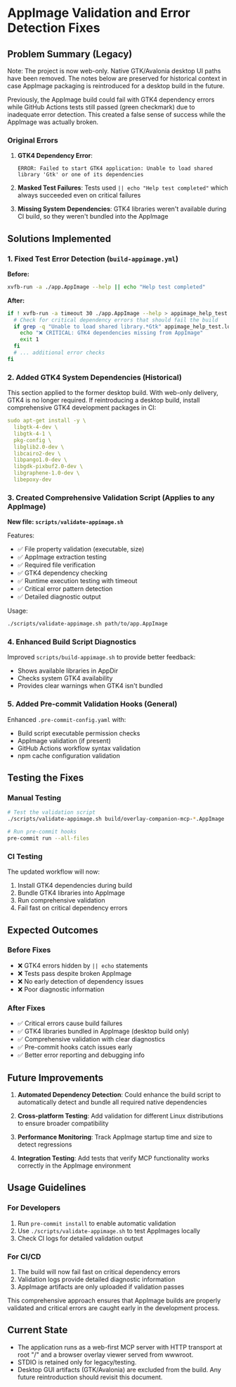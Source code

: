 # AppImage Validation and Error Detection Fixes

## Problem Summary (Legacy)

Note: The project is now web-only. Native GTK/Avalonia desktop UI paths have been removed. The notes below are preserved for historical context in case AppImage packaging is reintroduced for a desktop build in the future.

Previously, the AppImage build could fail with GTK4 dependency errors while GitHub Actions tests still passed (green checkmark) due to inadequate error detection. This created a false sense of success while the AppImage was actually broken.

### Original Errors

1. **GTK4 Dependency Error**: 
   ```
   ERROR: Failed to start GTK4 application: Unable to load shared library 'Gtk' or one of its dependencies
   ```

2. **Masked Test Failures**: Tests used `|| echo "Help test completed"` which always succeeded even on critical failures

3. **Missing System Dependencies**: GTK4 libraries weren't available during CI build, so they weren't bundled into the AppImage

## Solutions Implemented

### 1. Fixed Test Error Detection (`build-appimage.yml`)

**Before:**
```bash
xvfb-run -a ./app.AppImage --help || echo "Help test completed"
```

**After:**
```bash
if ! xvfb-run -a timeout 30 ./app.AppImage --help > appimage_help_test.log 2>&1; then
  # Check for critical dependency errors that should fail the build
  if grep -q "Unable to load shared library.*Gtk" appimage_help_test.log; then
    echo "❌ CRITICAL: GTK4 dependencies missing from AppImage"
    exit 1
  fi
  # ... additional error checks
fi
```

### 2. Added GTK4 System Dependencies (Historical)

This section applied to the former desktop build. With web-only delivery, GTK4 is no longer required. If reintroducing a desktop build, install comprehensive GTK4 development packages in CI:
```yaml
sudo apt-get install -y \
  libgtk-4-dev \
  libgtk-4-1 \
  pkg-config \
  libglib2.0-dev \
  libcairo2-dev \
  libpango1.0-dev \
  libgdk-pixbuf2.0-dev \
  libgraphene-1.0-dev \
  libepoxy-dev
```

### 3. Created Comprehensive Validation Script (Applies to any AppImage)

**New file: `scripts/validate-appimage.sh`**

Features:
- ✅ File property validation (executable, size)
- ✅ AppImage extraction testing
- ✅ Required file verification
- ✅ GTK4 dependency checking
- ✅ Runtime execution testing with timeout
- ✅ Critical error pattern detection
- ✅ Detailed diagnostic output

Usage:
```bash
./scripts/validate-appimage.sh path/to/app.AppImage
```

### 4. Enhanced Build Script Diagnostics

Improved `scripts/build-appimage.sh` to provide better feedback:
- Shows available libraries in AppDir
- Checks system GTK4 availability
- Provides clear warnings when GTK4 isn't bundled

### 5. Added Pre-commit Validation Hooks (General)

Enhanced `.pre-commit-config.yaml` with:
- Build script executable permission checks
- AppImage validation (if present)
- GitHub Actions workflow syntax validation
- npm cache configuration validation

## Testing the Fixes

### Manual Testing
```bash
# Test the validation script
./scripts/validate-appimage.sh build/overlay-companion-mcp-*.AppImage

# Run pre-commit hooks
pre-commit run --all-files
```

### CI Testing
The updated workflow will now:
1. Install GTK4 dependencies during build
2. Bundle GTK4 libraries into AppImage
3. Run comprehensive validation
4. Fail fast on critical dependency errors

## Expected Outcomes

### Before Fixes
- ❌ GTK4 errors hidden by `|| echo` statements
- ❌ Tests pass despite broken AppImage
- ❌ No early detection of dependency issues
- ❌ Poor diagnostic information

### After Fixes
- ✅ Critical errors cause build failures
- ✅ GTK4 libraries bundled in AppImage (desktop build only)
- ✅ Comprehensive validation with clear diagnostics
- ✅ Pre-commit hooks catch issues early
- ✅ Better error reporting and debugging info

## Future Improvements

1. **Automated Dependency Detection**: Could enhance the build script to automatically detect and bundle all required native dependencies

2. **Cross-platform Testing**: Add validation for different Linux distributions to ensure broader compatibility

3. **Performance Monitoring**: Track AppImage startup time and size to detect regressions

4. **Integration Testing**: Add tests that verify MCP functionality works correctly in the AppImage environment

## Usage Guidelines

### For Developers
1. Run `pre-commit install` to enable automatic validation
2. Use `./scripts/validate-appimage.sh` to test AppImages locally
3. Check CI logs for detailed validation output

### For CI/CD
1. The build will now fail fast on critical dependency errors
2. Validation logs provide detailed diagnostic information
3. AppImage artifacts are only uploaded if validation passes

This comprehensive approach ensures that AppImage builds are properly validated and critical errors are caught early in the development process.
## Current State

- The application runs as a web-first MCP server with HTTP transport at root "/" and a browser overlay viewer served from wwwroot.
- STDIO is retained only for legacy/testing.
- Desktop GUI artifacts (GTK/Avalonia) are excluded from the build. Any future reintroduction should revisit this document.

